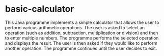 # basic-calculator
This Java programme implements a simple calculator that allows the user to perform various arithmetic operations. The user is asked to select an operation (such as addition, subtraction, multiplication or division) and then to enter multiple numbers. The programme performs the selected operation and displays the result. The user is then asked if they would like to perform another operation. The programme continues until the user decides to exit.
